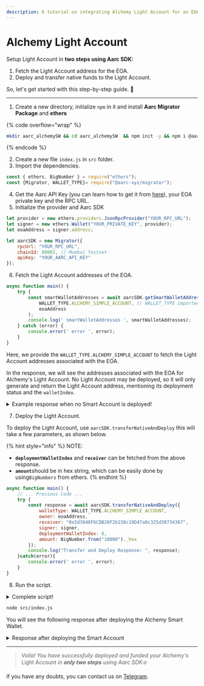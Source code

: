 ```yaml
---
description: A tutorial on integrating Alchemy Light Account for an EOA with Aarc SDK ❇️
---
```


# Alchemy Light Account

Setup Light Account in **two steps using Aarc SDK:**

1. Fetch the Light Account address for the EOA.
2. Deploy and transfer native funds to the Light Account. &#x20;

So, let's get started with this step-by-step guide. :rocket:

***

1. Create a new directory, initialize `npm` in it and install **Aarc Migrator Package** and **ethers**

{% code overflow="wrap" %}
```bash
mkdir aarc_alchemySW && cd aarc_alchemySW  && npm init -y && npm i @aarc-xyz/migrator ethers@5.7.2
```
{% endcode %}

2. Create a new file `index.js` in `src` folder.
3. Import the dependencies.&#x20;

```javascript
const { ethers, BigNumber } = require("ethers");
const {Migrator, WALLET_TYPE}= require("@aarc-xyz/migrator");
```

4. Get the Aarc API Key (you can learn how to get it from [here](broken-reference)), your EOA private key and the RPC URL.
5. Initialize the provider and Aarc SDK

```javascript
let provider = new ethers.providers.JsonRpcProvider("YOUR_RPC_URL");
let signer = new ethers.Wallet("YOUR_PRIVATE_KEY", provider);
let eoaAddress = signer.address;

let aarcSDK = new Migrator({
    rpcUrl: "YOUR_RPC_URL",
    chainId: 80001, // Mumbai Testnet
    apiKey: "YOUR_AARC_API_KEY"
});
```

6. Fetch the Light Account addresses of the EOA.

```javascript
async function main() {
    try {
        const smartWalletAddresses = await aarcSDK.getSmartWalletAddresses(
            WALLET_TYPE.ALCHEMY_SIMPLE_ACCOUNT, // WALLET_TYPE imported from @aarc-xyz/migrator
            eoaAddress
        );
        console.log(' smartWalletAddresses ', smartWalletAddresses);
    } catch (error) {
        console.error(' error ', error);
    }
}
```

Here, we provide the `WALLET_TYPE.ALCHEMY_SIMPLE_ACCOUNT` to fetch the Light Account addresses associated with the EOA.&#x20;

In the response, we will see the addresses associated with the EOA for Alchemy's Light Account. No Light Account may be deployed, so it will only generate and return the Light Account address, mentioning its deployment status and the `walletIndex`.

<details>

<summary>Example response when no Smart Account is deployed!</summary>

```bash
 smartWalletAddresses  [
  {
    address: '0x5d3848F6CDB26F2b158c19D47a0c325d30734367',
    isDeployed: false,
    walletIndex: 0
  }
]
```

</details>

7. Deploy the Light Account.&#x20;

To deploy the Light Account, use `aarcSDK.transferNativeAndDeploy` this will take a few parameters, as shown below.

{% hint style="info" %}
NOTE:&#x20;

* **`deploymentWalletIndex`** and **`receiver`** can be fetched from the above response.
* **`amount`**&#x73;hould be in hex string, which can be easily done by using`BigNumbers` from ethers.
{% endhint %}

```javascript
async function main() {
    // ... Previous Code ...
    try {
        const response = await aarcSDK.transferNativeAndDeploy({
            walletType: WALLET_TYPE.ALCHEMY_SIMPLE_ACCOUNT,
            owner: eoaAddress,
            receiver: "0x5d3848F6CDB26F2b158c19D47a0c325d30734367",
            signer: signer,
            deploymentWalletIndex: 0,
            amount: BigNumber.from("10000")._hex
        });
        console.log("Transfer and Deploy Response: ", response);
    }catch(error){
        console.error(' error ', error);
    }
}
```

8. Run the script.

<details>

<summary>Complete script!</summary>

{% code overflow="wrap" %}
```javascript
const { ethers, BigNumber } = require("ethers");
const {Migrator, WALLET_TYPE}= require("@aarc-xyz/migrator");

let provider = new ethers.providers.JsonRpcProvider("YOUR_RPC_URL");
let signer = new ethers.Wallet("YOUR_PRIVATE_KEY", provider);
let eoaAddress = signer.address;

let aarcSDK = new Migrator({
    rpcUrl: "YOUR_RPC_URL",
    chainId: 80001, // Mumbai Testnet
    apiKey: "YOUR_AARC_API_KEY"
});

async function main() {
    try {
        const smartWalletAddresses = await aarcSDK.getSmartWalletAddresses(
            WALLET_TYPE.ALCHEMY_SIMPLE_ACCOUNT,
            eoaAddress
        );
        console.log(' smartWalletAddresses ', smartWalletAddresses);
    } catch (error) {
        console.error(' error ', error);
    }

    try {
        const response = await aarcSDK.transferNativeAndDeploy({
            walletType: WALLET_TYPE.ALCHEMY_SIMPLE_ACCOUNT,
            owner: eoaAddress,
            receiver: "0x5d3848F6CDB26F2b158c19D47a0c325d30734367", //Change the receiver address to the SA address
            signer: signer,
            deploymentWalletIndex: 0, // Change the index to the index of the SA
            amount: BigNumber.from("10000")._hex // Change the string to the amount you want to transfer
        });
        console.log("Transfer and Deploy Response: ", response);
    }catch(error){
        console.error(' error ', error);
    }
}

main();
```
{% endcode %}

</details>

```bash
node src/index.js
```

You will see the following response after deploying the Alchemy Smart Wallet.

<details>

<summary>Response after deploying the Smart Account</summary>

```bash
Transfer and Deploy Response:  [
  {
    tokenAddress: '',
    amount: '0x00',
    message: 'Deployment tx sent',
    txHash: '0x67de98b6b158639dd91958da4e996b629fdcfb0551a241a931e2b21fdf3ec0c4'
  },
  {
    tokenAddress: '0x0000000000000000000000000000000000001010',
    amount: '0x2710',
    message: 'Token transfer tx sent',
    txHash: '0xb1fe512fd431199960dfdadb9e9aed2ac406f47d8e1493112be17cd023339e63'
  }
]
```

</details>

***

> _Voila! You have successfully deployed and funded your Alchemy's_ Light Account _in **only two steps** using Aarc SDK❇️_

If you have any doubts, you can contact us on [Telegram](https://t.me/aarcxyz).
